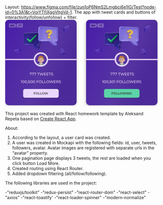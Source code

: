Layout:  https://www.figma.com/file/zun1oP6NmS2Lmgbcj6e1IG/Test?node-id=0%3A1&t=VoiYTfiXggVItgVd-1.
The app with tweet cards and buttons of interactivity(follow/unfollow) + filter.
![Layout of app](./assets/readmeImg.jpg)

This project was created with React homework template by Aleksand Repeta based on
[Create React App](https://github.com/facebook/create-react-app).

About: 
1. According to the layout, a user card was created.
2. A user was created in Mockapi with the following fields: id, user, tweets, followers, avatar. Avatar images are registered with separate urls in the “avatar” property. 
3. One pagination page displays 3 tweets, the rest are loaded when you click button Load More.
4. Created routing using React Router.
5. Added dropdown filtering (all/follow/following).

The following libraries are used in the project:

-"reduxjs/toolkit" 
-"redux-persist"
-"react-router-dom"
-"react-select"
-"axios"
-"react-toastify'
-"react-loader-spinner"
-"modern-normalize"



